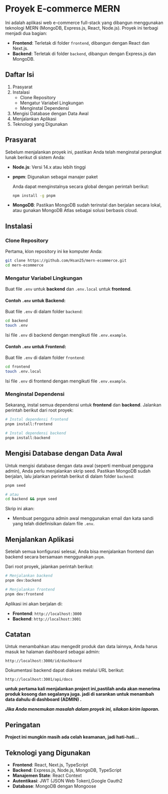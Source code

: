 # Proyek E-commerce MERN

Ini adalah aplikasi web e-commerce full-stack yang dibangun menggunakan teknologi MERN (MongoDB,
Express.js, React, Node.js). Proyek ini terbagi menjadi dua bagian:

- **Frontend**: Terletak di folder `frontend`, dibangun dengan React dan Next.js.
- **Backend**: Terletak di folder `backend`, dibangun dengan Express.js dan MongoDB.

## Daftar Isi

1. Prasyarat
2. Instalasi
   - Clone Repository
   - Mengatur Variabel Lingkungan
   - Menginstal Dependensi
3. Mengisi Database dengan Data Awal
4. Menjalankan Aplikasi
5. Teknologi yang Digunakan

## Prasyarat

Sebelum menjalankan proyek ini, pastikan Anda telah menginstal perangkat lunak berikut di sistem
Anda:

- **Node.js**: Versi 14.x atau lebih tinggi
- **pnpm**: Digunakan sebagai manajer paket

  Anda dapat menginstalnya secara global dengan perintah berikut:

  ```bash
  npm install -g pnpm
  ```

- **MongoDB**: Pastikan MongoDB sudah terinstal dan berjalan secara lokal, atau gunakan MongoDB
  Atlas sebagai solusi berbasis cloud.

## Instalasi

### Clone Repository

Pertama, klon repository ini ke komputer Anda:

```bash
git clone https://github.com/Hsan25/mern-ecommerce.git
cd mern-ecommerce
```

### Mengatur Variabel Lingkungan

Buat file `.env` untuk **backend** dan `.env.local` untuk **frontend**.

#### Contoh `.env` untuk Backend:

Buat file `.env` di dalam folder `backend`:

```bash
cd backend
touch .env
```

Isi file `.env` di backend dengan mengikuti file `.env.example`.


#### Contoh `.env` untuk Frontend:

Buat file `.env` di dalam folder `frontend`:

```bash
cd frontend
touch .env.local
```
Isi file `.env` di frontend dengan mengikuti file `.env.example`. 

### Menginstal Dependensi

Sekarang, instal semua dependensi untuk **frontend** dan **backend**. Jalankan perintah berikut dari
root proyek:

```bash
# Instal dependensi frontend
pnpm install:frontend

# Instal dependensi backend
pnpm install:backend
```

## Mengisi Database dengan Data Awal

Untuk mengisi database dengan data awal (seperti membuat pengguna admin), Anda perlu menjalankan
skrip seed. Pastikan MongoDB sudah berjalan, lalu jalankan perintah berikut di dalam folder
`backend`:

```bash
pnpm seed

# atau
cd backend && pnpm seed
```

Skrip ini akan:

- Membuat pengguna admin awal menggunakan email dan kata sandi yang telah didefinisikan dalam file
  `.env`.

## Menjalankan Aplikasi

Setelah semua konfigurasi selesai, Anda bisa menjalankan frontend dan backend secara bersamaan
menggunakan `pnpm`.

Dari root proyek, jalankan perintah berikut:

```bash
# Menjalankan backend
pnpm dev:backend

# Menjalankan frontend
pnpm dev:frontend
```

Aplikasi ini akan berjalan di:

- **Frontend**: `http://localhost:3000`
- **Backend**: `http://localhost:3001`

## Catatan

Untuk menambahkan atau mengedit produk dan data lainnya, Anda harus masuk ke halaman dashboard
sebagai admin:

```
http://localhost:3000/id/dashboard
```

Dokumentasi backend dapat diakses melalui URL berikut:

```
http://localhost:3001/api/docs
```

**untuk pertama kali menjalankan project ini,pastilah anda akan menerima produk kosong dan segalanya juga. jadi di sarankan untuk menambah data dahulu di dashboard (ADMIN) .**

**_Jika Anda menemukan masalah dalam proyek ini, silakan kirim laporan._**

## Peringatan
 **Project ini mungkin masih ada celah keamanan, jadi hati-hati...**

## Teknologi yang Digunakan

- **Frontend**: React, Next.js, TypeScript
- **Backend**: Express.js, Node.js, MongoDB, TypeScript
- **Manajemen State**: React Context
- **Autentikasi**: JWT (JSON Web Token),Google Oauth2
- **Database**: MongoDB dengan Mongoose

